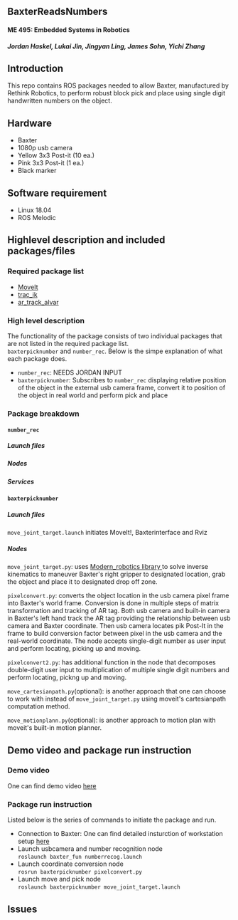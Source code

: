 ## BaxterReadsNumbers
#### ME 495: Embedded Systems in Robotics
#### _Jordan Haskel, Lukai Jin, Jingyan Ling, James Sohn, Yichi Zhang_


## Introduction

This repo contains ROS packages needed to allow Baxter, manufactured by Rethink Robotics, to perform robust block pick and place using single digit handwritten numbers on the object.  

## Hardware
- Baxter 
- 1080p usb camera
- Yellow 3x3 Post-it (10 ea.)
- Pink 3x3 Post-it (1 ea.)
- Black marker

## Software requirement
- Linux 18.04
- ROS Melodic  

## Highlevel description and included packages/files
### Required package list
- [MoveIt](https://moveit.ros.org/)
- [trac_ik](http://wiki.ros.org/trac_ik)
- [ar_track_alvar](http://wiki.ros.org/ar_track_alvar)

### High level description
The functionality of the package consists of two individual packages that are not listed in the required package list.  
`baxterpicknumber` and `number_rec`. Below is the simpe explanation of what each package does.
- `number_rec`: NEEDS JORDAN INPUT
- `baxterpicknumber`: Subscribes to `number_rec` displaying relative position of the object in the external usb camera frame, convert it to position of the object in real world and perform pick and place

### Package breakdown
#### `number_rec`
##### Launch files

##### Nodes

##### Services

#### `baxterpicknumber`  
##### Launch files
`move_joint_target.launch` initiates MoveIt!, Baxterinterface and Rviz

##### Nodes
`move_joint_target.py`: uses [Modern_robotics library ](https://github.com/NxRLab/ModernRobotics) to solve inverse kinematics to maneuver Baxter's right gripper to designated location, grab the object and place it to designated drop off zone.  

`pixelconvert.py`: converts the object location in the usb camera pixel frame into Baxter's world frame. Conversion is done in multiple steps of matrix transformation and tracking of AR tag. Both usb camera and built-in camera in Baxter's left hand track the AR tag providing the relationship between usb camera and Baxter coordinate. Then usb camera locates pik Post-It in the frame to build conversion factor between pixel in the usb camera and the real-world coordinate. The node accepts single-digit number as user input and perform locating, picking up and moving.  

`pixelconvert2.py`: has additional function in the node that decomposes double-digit user input to multiplication of multiple single digit numbers and perform locating, pickng up and moving.  

`move_cartesianpath.py`(optional): is another approach that one can choose to work with instead of `move_joint_target.py` using moveit's cartesianpath computation method.  

`move_motionplann.py`(optional): is another approach to motion plan with moveit's built-in motion planner.  


## Demo video and package run instruction
### Demo video
One can find demo video [here](https://drive.google.com/file/d/18wlpZJT8PQiyQPO6wGeEcdG6VCEspOpR/view)  

### Package run instruction
Listed below is the series of commands to initiate the package and run.
- Connection to Baxter: One can find detailed insturction of workstation setup [here](http://sdk.rethinkrobotics.com/wiki/Workstation_Setup)  
- Launch usbcamera and number recognition node   
    `roslaunch baxter_fun numberrecog.launch`  
- Launch coordinate conversion  node  
    `rosrun baxterpicknumber pixelconvert.py`  
- Launch move and pick node  
    `roslaunch baxterpicknumber move_joint_target.launch`    
  

## Issues 
